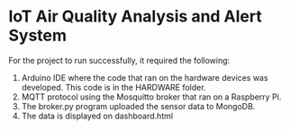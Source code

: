 # IoT Air Quality Analysis and Alert System

For the project to run successfully, it required the following:
1. Arduino IDE where the code that ran on the hardware devices was developed. This code is in the HARDWARE folder.
2. MQTT protocol using the Mosquitto broker that ran on a Raspberry Pi. 
3. The broker.py program uploaded the  sensor data to MongoDB.
4. The data is displayed on dashboard.html

